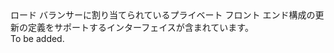 <Namespace Name="Microsoft.Azure.Management.Network.Fluent.LoadBalancerPrivateFrontend.UpdateDefinition">
  <Docs>
    <summary>ロード バランサーに割り当てられているプライベート フロント エンド構成の更新の定義をサポートするインターフェイスが含まれています。</summary> 
    <remarks>To be added.</remarks>
  </Docs>
</Namespace>
